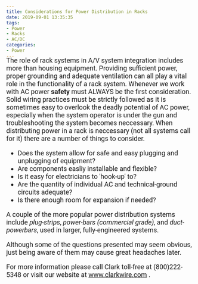 ```yaml
---
title: Considerations for Power Distribution in Racks
date: 2019-09-01 13:35:35
tags: 
- Power
- Racks
- AC/DC
categories: 
- Power
---
```

<link href="https://fonts.googleapis.com/css?family=Roboto|Yanone+Kaffeesatz" rel="stylesheet">
<div style="font-family: 'Roboto', sans-serif; font-size: 18px; margin-top: -25px;">

The role of rack systems in A/V system integration includes more than housing equipment. Providing sufficient power, proper grounding and adequate ventilation can all play a vital role in the functionality of a rack system.
Whenever we work with AC power <b>safety</b> must ALWAYS be the first consideration. 
<br />
Solid wiring practices must be strictly followed as it is sometimes easy to overlook the deadly potential of AC power, especially  when the system operator is under the gun and troubleshooting the system becomes neccessary. 
When distributing power in a rack is neccessary (not all systems call for it) there are a number of things to consider. 
<ul>
<li>Does the system allow for safe and easy plugging and unplugging of equipment?</li>
<li>Are components easliy installable and flexible?
</li>
<li>Is it easy for electricians to 'hook-up' to?
</li>
<li>Are the quantity of individual AC and technical-ground circuits adequate?
</li>
<li>Is there enough room for expansion if needed?
</li>
</ul>

A couple of the more popular power distribution systems include <em>plug-strips</em>, <em>power-bars (commercial grade)</em>,
and <em>duct-powerbars</em>, used in larger, fully-engineered systems. 

Although some of the questions presented may seem obvious, just being aware of them may cause great headaches later.

For more information please call Clark toll-free at (800)222-5348 or visit our website at www.clarkwire.com . 
</div>
